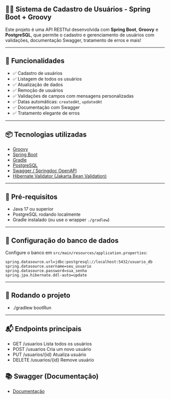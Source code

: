 ## 🧑‍💻 Sistema de Cadastro de Usuários - Spring Boot + Groovy

Este projeto é uma API RESTful desenvolvida com **Spring Boot**, **Groovy** e **PostgreSQL**, que permite o cadastro e gerenciamento de usuários com validações, documentação Swagger, tratamento de erros e mais!

---

## 🚀 Funcionalidades

- ✅ Cadastro de usuários
- ✅ Listagem de todos os usuários
- ✅ Atualização de dados
- ✅ Remoção de usuários
- ✅ Validações de campos com mensagens personalizadas
- ✅ Datas automáticas: `createdAt`, `updatedAt`
- ✅ Documentação com Swagger
- ✅ Tratamento elegante de erros

---

## 📦 Tecnologias utilizadas

- [Groovy](https://groovy-lang.org/)
- [Spring Boot](https://spring.io/projects/spring-boot)
- [Gradle](https://gradle.org/)
- [PostgreSQL](https://www.postgresql.org/)
- [Swagger / Springdoc OpenAPI](https://springdoc.org/)
- [Hibernate Validator (Jakarta Bean Validation)](https://jakarta.ee/specifications/bean-validation/)

---

## 🔧 Pré-requisitos

- Java 17 ou superior
- PostgreSQL rodando localmente
- Gradle instalado (ou use o wrapper `./gradlew`)

---

## 💾 Configuração do banco de dados

Configure o banco em `src/main/resources/application.properties`:

```properties
spring.datasource.url=jdbc:postgresql://localhost:5432/usuario_db
spring.datasource.username=seu_usuario
spring.datasource.password=sua_senha
spring.jpa.hibernate.ddl-auto=update
```
---

## 🧪 Rodando o projeto

- ./gradlew bootRun

---

## 📬 Endpoints principais

- GET      /usuarios	Lista todos os usuários
- POST     /usuarios	Cria um novo usuário
- PUT      /usuarios/{id}	Atualiza usuário
- DELETE   /usuarios/{id}	Remove usuário

## 📚 Swagger (Documentação)

- [Documentação](http://localhost:8080/swagger-ui/index.html)
